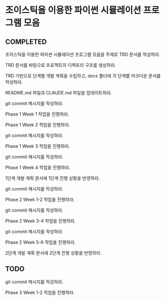 # 조이스틱을 이용한 파이썬 시뮬레이션 프로그램 모음

## COMPLETED

조이스틱을 이용한 파이썬 시뮬레이션 프로그램 모음을 주제로 TRD 문서를 작성하라.

TRD 문서를 바탕으로 프로젝트의 디렉토리 구조를 생성하라.

TRD 기반으로 단계별 개발 계획을 수립하고, docs 폴더에 각 단계별 마크다운 문서를 작성하라.

README.md 파일과 CLAUDE.md 파일을 업데이트하라.

git commit 메시지를 작성하라.

Phase 1 Week 1 작업을 진행하라.

Phase 1 Week 2 작업을 진행하라.

git commit 메시지를 작성하라.

Phase 1 Week 3 작업을 진행하라.

git commit 메시지를 작성하라.

Phase 1 Week 4 작업을 진행하라.

1단계 개발 계획 문서에 1단계 진행 상황을 반영하라.

git commit 메시지를 작성하라.

Phase 2 Week 1-2 작업을 진행하라.

git commit 메시지를 작성하라.

Phase 2 Week 3-4 작업을 진행하라.

git commit 메시지를 작성하라.

Phase 2 Week 5-6 작업을 진행하라.

2단계 개발 계획 문서에 2단계 진행 상황을 반영하라.

## TODO

git commit 메시지를 작성하라.

Phase 3 Week 1-2 작업을 진행하라.
